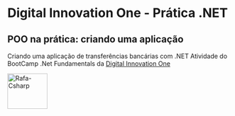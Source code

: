 # Digital Innovation One - Prática .NET

## POO na prática: criando uma aplicação

Criando uma aplicação de transferências bancárias com .NET
Atividade do BootCamp .Net Fundamentals da <td><a href="https://dio.me/sign-up?ref=RE6NDV822B">Digital Innovation One</a></td>


<img align="center" alt="Rafa-Csharp" height="80" width="90" src="https://cdn.jsdelivr.net/gh/devicons/devicon/icons/dot-net/dot-net-plain-wordmark.svg">


       
